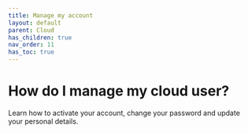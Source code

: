 ```yaml
---
title: Manage my account
layout: default
parent: Cloud
has_children: true
nav_order: 11
has_toc: true
---
```


# How do I manage my cloud user?

Learn how to activate your account, change your password and update your personal details.
